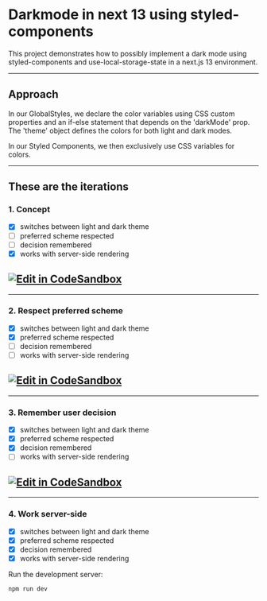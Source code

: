 # Darkmode in next 13 using styled-components

This project demonstrates how to possibly implement a dark mode using styled-components and use-local-storage-state in a next.js 13 environment.

---

## Approach

In our GlobalStyles, we declare the color variables using CSS custom properties and an if-else statement that depends on the 'darkMode' prop. The 'theme' object defines the colors for both light and dark modes.

In our Styled Components, we then exclusively use CSS variables for colors.

---

## These are the iterations

### 1. Concept

- [x] switches between light and dark theme
- [ ] preferred scheme respected
- [ ] decision remembered
- [x] works with server-side rendering

## [![Edit in CodeSandbox](https://assets.codesandbox.io/github/button-edit-lime.svg)](https://codesandbox.io/s/darkmode-hwyff4?file=/src/App.js)

---

### 2. Respect preferred scheme

- [x] switches between light and dark theme
- [x] preferred scheme respected
- [ ] decision remembered
- [ ] works with server-side rendering

## [![Edit in CodeSandbox](https://assets.codesandbox.io/github/button-edit-lime.svg)](https://codesandbox.io/s/darkmode-media-query-vv4i5p?file=/src/App.js)

---

### 3. Remember user decision

- [x] switches between light and dark theme
- [x] preferred scheme respected
- [x] decision remembered
- [ ] works with server-side rendering

## [![Edit in CodeSandbox](https://assets.codesandbox.io/github/button-edit-lime.svg)](https://codesandbox.io/s/darkmode-media-query-localstorage-cnfb5j?file=/src/App.js)

---

### 4. Work server-side

- [x] switches between light and dark theme
- [x] preferred scheme respected
- [x] decision remembered
- [x] works with server-side rendering

Run the development server:

```bash
npm run dev
```
